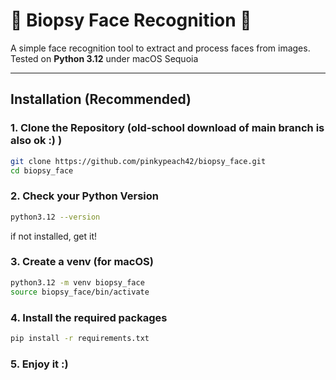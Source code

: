 # 🧠 Biopsy Face Recognition 🧠 

A simple face recognition tool to extract and process faces from images.  
Tested on **Python 3.12** under macOS Sequoia

---

## Installation (Recommended) 

### 1. Clone the Repository (old-school download of main branch is also ok :) )

```bash
git clone https://github.com/pinkypeach42/biopsy_face.git
cd biopsy_face
```

### 2. Check your Python Version

```bash
python3.12 --version
```

if not installed, get it!

### 3. Create a venv (for macOS)

```bash
python3.12 -m venv biopsy_face
source biopsy_face/bin/activate
```

### 4. Install the required packages

```bash
pip install -r requirements.txt
```

### 5. Enjoy it :)
